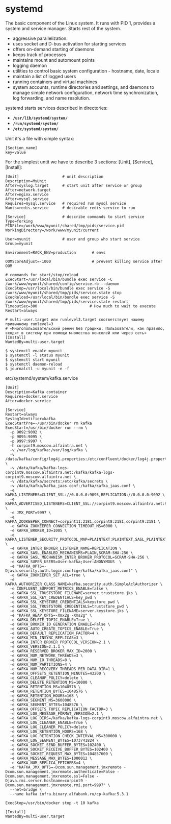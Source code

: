 # systemd

The basic component of the Linux system. It runs with PID 1, provides a system and service manager. Starts rest of the system.

* aggressive parallelization.
* uses socket and D-bus activation for starting services
* offers on-demand starting of daemons
* keeps track of processes
* maintains mount and automount points
* logging daemon
* utilities to control basic system configuration - hostname, date, locale
* maintain a list of logged users
* running containers and virtual machines
* system accounts, runtime directories and settings, and daemons to manage simple network configuration, network time synchronization, log forwarding, and name resolution.

systemd starts services described in directories:

* **`/usr/lib/systemd/system/`**
* **`/run/systemd/system/`**
* **`/etc/systemd/system/`**

Unit it's a file with simple syntax:

```
[Section_name]
key=value
```

For the simplest untit we have to describe 3 sections: \[Unit], \[Service], \[Install]:

```
[Unit]                   # unit description
Description=MyUnit
After=syslog.target      # start unit after service or group
After=network.target
After=nginx.service
After=mysql.service
Requires=mysql.service   # required run mysql service
Wants=redis.service      # desirable redis service to run

[Service]                # describe commands to start service
Type=forking
PIDFile=/work/www/myunit/shared/tmp/pids/service.pid
WorkingDirectory=/work/www/myunit/current

User=myunit              # user and group who start service
Group=myunit

Environment=RACK_ENV=production       # envs

OOMScoreAdjust=-1000                  # prevent killing service after OOM

# commands for start/stop/reload
ExecStart=/usr/local/bin/bundle exec service -C /work/www/myunit/shared/config/service.rb --daemon
ExecStop=/usr/local/bin/bundle exec service -S /work/www/myunit/shared/tmp/pids/service.state stop
ExecReload=/usr/local/bin/bundle exec service -S /work/www/myunit/shared/tmp/pids/service.state restart
TimeoutSec=300                       # How much to wait to execute
Restart=always

# multi-user.target или runlevel3.target соответствует нашему привычному runlevel=3 
# «Многопользовательский режим без графики. Пользователи, как правило, входят в систему при помощи множества консолей или через сеть»
[Install]
WantedBy=multi-user.target
```

```
$ systemctl enable myunit
$ systemctl -l status myunit
$ systemctl start myunit
$ systemctl daemon-reload
$ journalctl -u myunit -e -f
```

etc/systemd/system/kafka.service

```
[Unit]
Description=Kafka container
Requires=docker.service
After=docker.service

[Service]
Restart=always
SyslogIdentifier=kafka
ExecStartPre=-/usr/bin/docker rm kafka
ExecStart=/usr/bin/docker run --rm \
  -p 9092:9092 \
  -p 9095:9095 \
  -p 9997:9997 \
  -h corpint9.moscow.alfaintra.net \
  -v /var/log/kafka:/var/log/kafka \
  -v /data/kafka/config/log4j.properties:/etc/confluent/docker/log4j.properties.template \
  -v /data/kafka/kafka-logs-corpint9.moscow.alfaintra.net:/kafka/kafka-logs-corpint9.moscow.alfaintra.net \
  -v /data/kafka/secrets:/etc/kafka/secrets \
  -v /data/kafka/kafka_jaas.conf:/kafka/kafka_jaas.conf \
  -e KAFKA_LISTENERS=CLIENT_SSL://0.0.0.0:9095,REPLICATION://0.0.0.0:9092 \
  -e KAFKA_ADVERTISED_LISTENERS=CLIENT_SSL://corpint9.moscow.alfaintra.net:9095,REPLICATION://corpint9.moscow.alfaintra.net:9092 \
  -e JMX_PORT=9997 \
  -e KAFKA_ZOOKEEPER_CONNECT=corpint11:2181,corpint8:2181,corpint9:2181 \
  -e KAFKA_ZOOKEEPER_CONNECTION_TIMEOUT_MS=6000 \
  -e KAFKA_BROKER_ID=1005 \
  -e KAFKA_LISTENER_SECURITY_PROTOCOL_MAP=PLAINTEXT:PLAINTEXT,SASL_PLAINTEXT:SASL_PLAINTEXT,REPLICATION:PLAINTEXT,CLIENT:SASL_PLAINTEXT,CLIENT_SSL:SASL_SSL \
  -e KAFKA_INTER_BROKER_LISTENER_NAME=REPLICATION \
  -e KAFKA_SASL_ENABLED_MECHANISMS=PLAIN,SCRAM-SHA-256 \
  -e KAFKA_SASL_MECHANISM_INTER_BROKER_PROTOCOL=SCRAM-SHA-256 \
  -e KAFKA_SUPER_USERS=User:kafka;User:ANONYMOUS  \
  -e "KAFKA_OPTS=-Djava.security.auth.login.config=/kafka/kafka_jaas.conf" \
  -e KAFKA_ZOOKEEPER_SET_ACL=true \
  -e KAFKA_AUTHORIZER_CLASS_NAME=kafka.security.auth.SimpleAclAuthorizer \
  -e CONFLUENT_SUPPORT_METRICS_ENABLE=false \
  -e KAFKA_SSL_TRUSTSTORE_FILENAME=server.truststore.jks \
  -e KAFKA_SSL_KEY_CREDENTIALS=key_pwd \
  -e KAFKA_SSL_KEYSTORE_CREDENTIALS=keystore_pwd \
  -e KAFKA_SSL_TRUSTSTORE_CREDENTIALS=truststore_pwd \
  -e KAFKA_SSL_KEYSTORE_FILENAME=server.keystore.jks \
  -e "KAFKA_HEAP_OPTS=-Xmx2g -Xms2g" \
  -e KAFKA_DELETE_TOPIC_ENABLE=True \
  -e KAFKA_BROKER_ID_GENERATION_ENABLE=False \
  -e KAFKA_AUTO_CREATE_TOPICS_ENABLE=True \
  -e KAFKA_DEFAULT_REPLICATION_FACTOR=4 \
  -e KAFKA_MIN_INSYNC_REPLICAS=3 \
  -e KAFKA_INTER_BROKER_PROTOCOL_VERSION=2.1 \
  -e KAFKA_VERSION=2.1.1 \
  -e KAFKA_RESERVED_BROKER_MAX_ID=2000 \
  -e KAFKA_NUM_NETWORK_THREADS=3 \
  -e KAFKA_NUM_IO_THREADS=8 \
  -e KAFKA_NUM_PARTITIONS=4 \
  -e KAFKA_NUM_RECOVERY_THREADS_PER_DATA_DIR=1 \
  -e KAFKA_OFFSETS_RETENTION_MINUTES=43200 \
  -e KAFKA_CLEANUP_POLICY=delete \
  -e KAFKA_DELETE_RETENTION_MS=10000 \
  -e KAFKA_RETENTION_MS=1048576 \
  -e KAFKA_RETENTION_BYTES=1048576 \
  -e KAFKA_RETENTION_HOURS=168 \
  -e KAFKA_SEGMENT_MS=3600000 \
  -e KAFKA_SEGMENT_BYTES=1048576 \
  -e KAFKA_OFFSETS_TOPIC_REPLICATION_FACTOR=3 \
  -e KAFKA_LOG_MESSAGE_FORMAT_VERSION=2.1 \
  -e KAFKA_LOG_DIRS=/kafka/kafka-logs-corpint9.moscow.alfaintra.net \
  -e KAFKA_LOG_CLEANER_ENABLE=True \
  -e KAFKA_LOG_CLEANER_POLICY=delete \
  -e KAFKA_LOG_RETENTION_HOURS=168 \
  -e KAFKA_LOG_RETENTION_CHECK_INTERVAL_MS=300000 \
  -e KAFKA_LOG_SEGMENT_BYTES=1073741824 \
  -e KAFKA_SOCKET_SEND_BUFFER_BYTES=102400 \
  -e KAFKA_SOCKET_RECEIVE_BUFFER_BYTES=102400 \
  -e KAFKA_SOCKET_REQUEST_MAX_BYTES=104857600 \
  -e KAFKA_MESSAGE_MAX_BYTES=1000012 \
  -e KAFKA_NUM_REPLICA_FETCHERS=4 \
  -e "KAFKA_JMX_OPTS=-Dcom.sun.management.jmxremote -Dcom.sun.management.jmxremote.authenticate=False -Dcom.sun.management.jmxremote.ssl=False -Djava.rmi.server.hostname=corpint9 -Dcom.sun.management.jmxremote.rmi.port=9997" \
  --net=bridge \
  --name kafka infra.binary.alfabank.ru/cp-kafka:5.3.1

ExecStop=/usr/bin/docker stop -t 10 kafka

[Install]
WantedBy=multi-user.target
```
